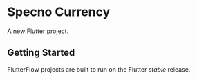 # Specno Currency

A new Flutter project.

## Getting Started

FlutterFlow projects are built to run on the Flutter _stable_ release.
